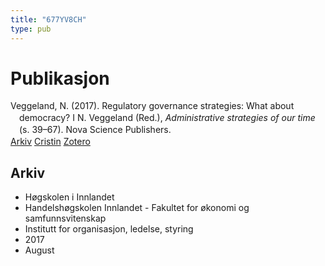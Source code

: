 ```yaml
---
title: "677YV8CH"
type: pub
---
```

<h1>Publikasjon</h1>
<article id="csl-bib-container-677YV8CH" class="csl-bib-container">
  <div class="csl-bib-body" style="line-height: 1.35; padding-left: 1em; text-indent:-1em;">
  <div class="csl-entry">Veggeland, N. (2017). Regulatory governance strategies: What about democracy? I N. Veggeland (Red.), <i>Administrative strategies of our time</i> (s. 39&#x2013;67). Nova Science Publishers.</div>
</div>
  <div class="csl-bib-buttons">
    <a href="#taxonomy-article-677YV8CH" class="csl-bib-button">Arkiv</a>
    <a href alt="Cristin URL" class="csl-bib-button">Cristin</a>
    <a href alt="Zotero URL" class="csl-bib-button">Zotero</a>
  </div>
  <div id="csl-bib-meta-container-677YV8CH"></div>
</article>
<div id="csl-bib-meta-677YV8CH" class="csl-bib-meta">
  <article id="taxonomy-article-677YV8CH" class="taxonomy-article">
    <h1>Arkiv</h1>
    <ul>
      <li>Høgskolen i Innlandet</li>
      <li>Handelshøgskolen Innlandet - Fakultet for økonomi og samfunnsvitenskap</li>
      <li>Institutt for organisasjon, ledelse, styring</li>
      <li>2017</li>
      <li>August</li>
    </ul>
  </article>
</div>
